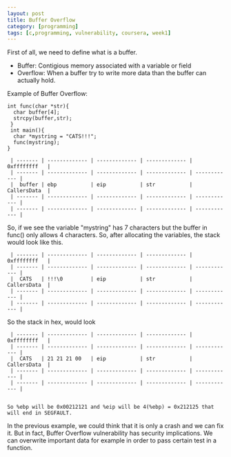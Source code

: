 ```yaml
---
layout: post
title: Buffer Overflow
category: [programming]
tags: [c,programming, vulnerability, coursera, week1]
---
```


First of all, we need to define what is a buffer. 

- Buffer: Contigious memory associated with a variable or field
- Overflow: When a buffer try to write more data than the buffer can actually hold. 

Example of Buffer Overflow: 

```
int func(char *str){
  char buffer[4];
  strcpy(buffer,str);
 }
 int main(){
  char *mystring = "CATS!!!";
  func(mystring);
}
```

           
     | ------- | ------------- | ------------- | ------------- | 0xffffffff   |
     | ------- | ------------- | ------------- | ------------- | ------------ |
     |  buffer | ebp           | eip           | str           | CallersData  |     
     | ------- | ------------- | ------------- | ------------- | ------------ |
     | ------- | ------------- | ------------- | ------------- | ------------ |

So, if we see the variable "mystring" has 7 characters but the buffer in func() only allows 4 characters. So, after allocating 
the variables, the stack would look like this. 

     | ------- | ------------- | ------------- | ------------- | 0xffffffff   |
     | ------- | ------------- | ------------- | ------------- | ------------ |
     |  CATS   | !!!\0         | eip           | str           | CallersData  |     
     | ------- | ------------- | ------------- | ------------- | ------------ |
     | ------- | ------------- | ------------- | ------------- | ------------ |


So the stack in hex, would look 


     | ------- | ------------- | ------------- | ------------- | 0xffffffff   |
     | ------- | ------------- | ------------- | ------------- | ------------ |
     |  CATS   | 21 21 21 00   | eip           | str           | CallersData  |     
     | ------- | ------------- | ------------- | ------------- | ------------ |
     | ------- | ------------- | ------------- | ------------- | ------------ |
     
     
    So %ebp will be 0x00212121 and %eip will be 4(%ebp) = 0x212125 that will end in SEGFAULT. 

In the previous example, we could think that it is only a crash and we can fix it. But in fact, Buffer Overflow vulnerability 
has security implications. We can overwrite important data for example in order to pass certain test in a function. 



